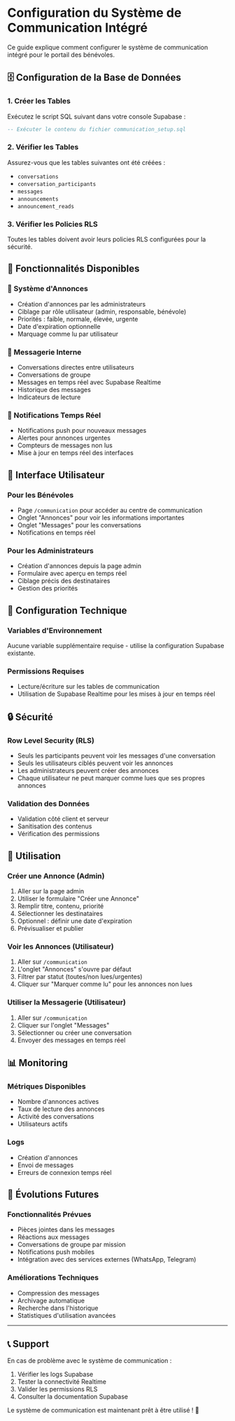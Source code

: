 # Configuration du Système de Communication Intégré

Ce guide explique comment configurer le système de communication intégré pour le portail des bénévoles.

## 🗄️ Configuration de la Base de Données

### 1. Créer les Tables
Exécutez le script SQL suivant dans votre console Supabase :

```sql
-- Exécuter le contenu du fichier communication_setup.sql
```

### 2. Vérifier les Tables
Assurez-vous que les tables suivantes ont été créées :
- `conversations`
- `conversation_participants`
- `messages`
- `announcements`
- `announcement_reads`

### 3. Vérifier les Policies RLS
Toutes les tables doivent avoir leurs policies RLS configurées pour la sécurité.

## 🚀 Fonctionnalités Disponibles

### 📢 Système d'Annonces
- Création d'annonces par les administrateurs
- Ciblage par rôle utilisateur (admin, responsable, bénévole)
- Priorités : faible, normale, élevée, urgente
- Date d'expiration optionnelle
- Marquage comme lu par utilisateur

### 💬 Messagerie Interne
- Conversations directes entre utilisateurs
- Conversations de groupe
- Messages en temps réel avec Supabase Realtime
- Historique des messages
- Indicateurs de lecture

### 🔔 Notifications Temps Réel
- Notifications push pour nouveaux messages
- Alertes pour annonces urgentes
- Compteurs de messages non lus
- Mise à jour en temps réel des interfaces

## 📱 Interface Utilisateur

### Pour les Bénévoles
- Page `/communication` pour accéder au centre de communication
- Onglet "Annonces" pour voir les informations importantes
- Onglet "Messages" pour les conversations
- Notifications en temps réel

### Pour les Administrateurs
- Création d'annonces depuis la page admin
- Formulaire avec aperçu en temps réel
- Ciblage précis des destinataires
- Gestion des priorités

## 🔧 Configuration Technique

### Variables d'Environnement
Aucune variable supplémentaire requise - utilise la configuration Supabase existante.

### Permissions Requises
- Lecture/écriture sur les tables de communication
- Utilisation de Supabase Realtime pour les mises à jour en temps réel

## 🔒 Sécurité

### Row Level Security (RLS)
- Seuls les participants peuvent voir les messages d'une conversation
- Seuls les utilisateurs ciblés peuvent voir les annonces
- Les administrateurs peuvent créer des annonces
- Chaque utilisateur ne peut marquer comme lues que ses propres annonces

### Validation des Données
- Validation côté client et serveur
- Sanitisation des contenus
- Vérification des permissions

## 🎯 Utilisation

### Créer une Annonce (Admin)
1. Aller sur la page admin
2. Utiliser le formulaire "Créer une Annonce"
3. Remplir titre, contenu, priorité
4. Sélectionner les destinataires
5. Optionnel : définir une date d'expiration
6. Prévisualiser et publier

### Voir les Annonces (Utilisateur)
1. Aller sur `/communication`
2. L'onglet "Annonces" s'ouvre par défaut
3. Filtrer par statut (toutes/non lues/urgentes)
4. Cliquer sur "Marquer comme lu" pour les annonces non lues

### Utiliser la Messagerie (Utilisateur)
1. Aller sur `/communication`
2. Cliquer sur l'onglet "Messages"
3. Sélectionner ou créer une conversation
4. Envoyer des messages en temps réel

## 📊 Monitoring

### Métriques Disponibles
- Nombre d'annonces actives
- Taux de lecture des annonces
- Activité des conversations
- Utilisateurs actifs

### Logs
- Création d'annonces
- Envoi de messages
- Erreurs de connexion temps réel

## 🔮 Évolutions Futures

### Fonctionnalités Prévues
- Pièces jointes dans les messages
- Réactions aux messages
- Conversations de groupe par mission
- Notifications push mobiles
- Intégration avec des services externes (WhatsApp, Telegram)

### Améliorations Techniques
- Compression des messages
- Archivage automatique
- Recherche dans l'historique
- Statistiques d'utilisation avancées

---

## 📞 Support

En cas de problème avec le système de communication :
1. Vérifier les logs Supabase
2. Tester la connectivité Realtime
3. Valider les permissions RLS
4. Consulter la documentation Supabase

Le système de communication est maintenant prêt à être utilisé ! 🚀 